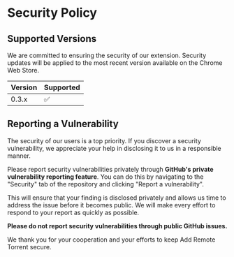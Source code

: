 # Security Policy

## Supported Versions

We are committed to ensuring the security of our extension. Security updates will be applied to the most recent version available on the Chrome Web Store.

| Version | Supported          |
| ------- | ------------------ |
| 0.3.x   | :white_check_mark: |

## Reporting a Vulnerability

The security of our users is a top priority. If you discover a security vulnerability, we appreciate your help in disclosing it to us in a responsible manner.

Please report security vulnerabilities privately through **GitHub's private vulnerability reporting feature**. You can do this by navigating to the "Security" tab of the repository and clicking "Report a vulnerability".

This will ensure that your finding is disclosed privately and allows us time to address the issue before it becomes public. We will make every effort to respond to your report as quickly as possible.

**Please do not report security vulnerabilities through public GitHub issues.**

We thank you for your cooperation and your efforts to keep Add Remote Torrent secure.
